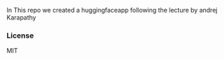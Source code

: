 
In This repo we created a huggingfaceapp following the lecture by andrej Karapathy
### License

MIT
